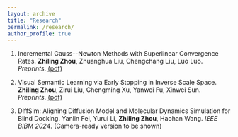 ```yaml
---
layout: archive
title: "Research"
permalink: /research/
author_profile: true
---
```


1. Incremental Gauss--Newton Methods with Superlinear Convergence Rates.
   **Zhiling Zhou**, Zhuanghua Liu, Chengchang Liu, Luo Luo.
   *Preprints*.
   [(pdf)]([http://arxiv.org/abs/2407.03195]) 

2. Visual Semantic Learning via Early Stopping in Inverse Scale Space.  
   **Zhiling Zhou**, Zirui Liu, Chengming Xu, Yanwei Fu, Xinwei Sun.  
   *Preprints*.
   [(pdf)]([https://arxiv.org/pdf/2409.18419])

3. DiffSim: Aligning Diffusion Model and Molecular Dynamics Simulation for Blind Docking.
   Yanlin Fei, Yurui Li, **Zhiling Zhou**, Haohan Wang.
   *IEEE BIBM 2024*.
   (Camera-ready version to be shown)



